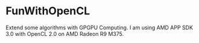 # FunWithOpenCL
Extend some algorithms with GPGPU Computing. I am using AMD APP SDK 3.0 with OpenCL 2.0 on AMD Radeon R9 M375.

